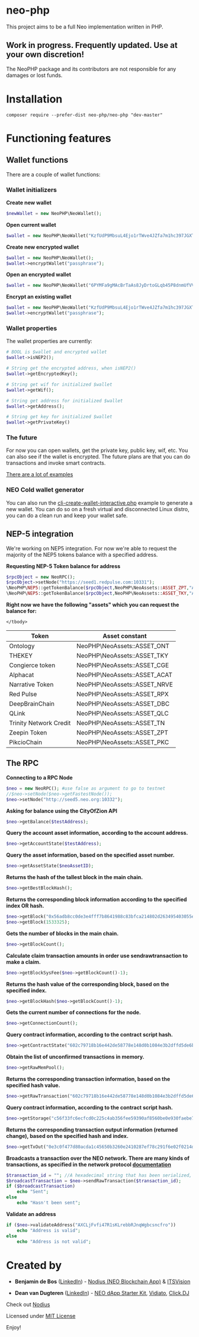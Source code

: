 # neo-php
This project aims to be a full Neo implementation written in PHP.

## Work in progress. Frequently updated. Use at your own discretion!

The NeoPHP package and its contributors are not responsible for any damages or lost funds.

# Installation
```
composer require --prefer-dist neo-php/neo-php "dev-master"
```

# Functioning features

## Wallet functions
There are a couple of wallet functions:

### Wallet initializers

**Create new wallet**
```php
$newWallet = new NeoPHP\NeoWallet();
```

**Open current wallet**
```php
$wallet = new NeoPHP\NeoWallet("KzfUdP9MbsuL4Ejo1rTWve4JZfa7m1hc397JGXTHhNqJDAqMxZYu");
```

**Create new encrypted wallet**
```php
$wallet = new NeoPHP\NeoWallet();
$wallet->encryptWallet("passphrase");
```

**Open an encrypted wallet**
```php
$wallet = new NeoPHP\NeoWallet("6PYMFa9gMAcBrTaAs8JyDrtoGLqb45P8dnmUfVVNcfLd9xKUdffSNfKWKp","passphrase");
```

**Encrypt an existing wallet**
```php
$wallet = new NeoPHP\NeoWallet("KzfUdP9MbsuL4Ejo1rTWve4JZfa7m1hc397JGXTHhNqJDAqMxZYu");
$wallet->encryptWallet("passphrase");
```

### Wallet properties
The wallet properties are currently:

```php
# BOOL is $wallet and encrypted wallet
$wallet->isNEP2();

# String get the encrypted address, when isNEP2()
$wallet->getEncryptedKey();

# String get wif for initialized $wallet
$wallet->getWif();

# String get address for initialized $wallet
$wallet->getAddress();

# String get key for initialized $wallet
$wallet->getPrivateKey()
```

### The future
For now you can open wallets, get the private key, public key, wif, etc. You can also see if the wallet is encrypted. The future plans are that you can do transactions and invoke smart contracts.

[There are a lot of examples](https://github.com/ITSVision/neo-php/tree/master/examples/)

### NEO Cold wallet generator
You can also run the [cli-create-wallet-interactive.php](https://github.com/ITSVision/neo-php/blob/master/examples/cli-create-wallet-interactive.php) example to generate a new wallet. You can do so on a fresh virtual and disconnected Linux distro, you can do a clean run and keep your wallet safe.

## NEP-5 integration
We're working on NEP5 integration. For now we're able to request the majority of the NEP5 tokens balance with a specified address.

**Requesting NEP-5 Token balance for address**
```php
$rpcObject = new NeoRPC();
$rpcObject->setNode("https://seed1.redpulse.com:10331");
\NeoPHP\NEP5::getTokenBalance($rpcObject,NeoPHP\NeoAssets::ASSET_ZPT,"AKDVzYGLczmykdtRaejgvWeZrvdkVEvQ1X");
\NeoPHP\NEP5::getTokenBalance($rpcObject,NeoPHP\NeoAssets::ASSET_TKY,"AKDVzYGLczmykdtRaejgvWeZrvdkVEvQ1X")
```

**Right now we have the following "assets" which you can request the balance for:**

<table>
	<thead>
		<tr>
			<th>Token</th>
			<th>Asset constant</th>
		</tr>
	</thead>
	<tbody>
		<tr>
			<td>Ontology</td>
			<td>NeoPHP\NeoAssets::ASSET_ONT</td>
		</tr>
		<tr>
			<td>THEKEY</td>
			<td>NeoPHP\NeoAssets::ASSET_TKY</td>
		</tr>
		<tr>
			<td>Congierce token</td>
			<td>NeoPHP\NeoAssets::ASSET_CGE</td>
		</tr>		
		<tr>
			<td>Alphacat</td>
			<td>NeoPHP\NeoAssets::ASSET_ACAT</td>
		</tr>		
		<tr>
			<td>Narrative Token</td>
			<td>NeoPHP\NeoAssets::ASSET_NRVE</td>
		</tr>
		<tr>
			<td>Red Pulse</td>
			<td>NeoPHP\NeoAssets::ASSET_RPX</td>
		</tr>
		<tr>
			<td>DeepBrainChain</td>
			<td>NeoPHP\NeoAssets::ASSET_DBC</td>
		</tr>
		<tr>
			<td>QLink</td>
			<td>NeoPHP\NeoAssets::ASSET_QLC</td>
		</tr>
		<tr>
			<td>Trinity Network Credit</td>
			<td>NeoPHP\NeoAssets::ASSET_TN</td>
		</tr>
		<tr>
			<td>Zeepin Token</td>
			<td>NeoPHP\NeoAssets::ASSET_ZPT</td>
		</tr>
		<tr>
			<td>PikcioChain</td>
			<td>NeoPHP\NeoAssets::ASSET_PKC</td>
		</tr>		
		
	</tbody>
</table>

## The RPC

**Connecting to a RPC Node**
```php
$neo = new NeoRPC(); #use false as argument to go to testnet
//$neo->setNode($neo->getFastestNode());
$neo->setNode("http://seed5.neo.org:10332");
```

**Asking for balance using the CityOfZion API**

```php
$neo->getBalance($testAddress);
```

**Query the account asset information, according to the account address.**

```php
$neo->getAccountState($testAddress);
```

**Query the asset information, based on the specified asset number.**

```php
$neo->getAssetState($neoAssetID);
```

**Returns the hash of the tallest block in the main chain.**

```php
$neo->getBestBlockHash();
```

**Returns the corresponding block information according to the specified index OR hash.**
```php
$neo->getBlock("0x56adb8cc0de3e4fff7b8641988c83bfca214802d263495403055efdd437234c4");
$neo->getBlock(1533325);
```

**Gets the number of blocks in the main chain.**

```php
$neo->getBlockCount();
```

**Calculate claim transaction amounts in order use sendrawtransaction to make a claim.**

```php
$neo->getBlockSysFee($neo->getBlockCount()-1);
```

**Returns the hash value of the corresponding block, based on the specified index.**

```php
$neo->getBlockHash($neo->getBlockCount()-1);
```

**Gets the current number of connections for the node.**

```php
$neo->getConnectionCount();
```

**Query contract information, according to the contract script hash.**

```php
$neo->getContractState("602c79718b16e442de58778e148d0b1084e3b2dffd5de6b7b16cee7969282de7");
```

**Obtain the list of unconfirmed transactions in memory.**

```php
$neo->getRawMemPool();
```

**Returns the corresponding transaction information, based on the specified hash value.**

```php
$neo->getRawTransaction("602c79718b16e442de58778e148d0b1084e3b2dffd5de6b7b16cee7969282de7",true);
```

**Query contract information, according to the contract script hash.**

```php
$neo->getStorage("c56f33fc6ecfcd0c225c4ab356fee59390af8560be0e930faebe74a6daff7c9b", "74657374");
```

**Returns the corresponding transaction output information (returned change), based on the specified hash and index.**

```php
$neo->getTxOut("0e3c0f477d80acda1c45650b3260e2410287ef78c291f6e02f0214daca2bd2cf",0);
```

**Broadcasts a transaction over the NEO network. There are many kinds of transactions, as specified in the network protocol [documentation](http://docs.neo.org/en-us/node/network-protocol.html)**
```php
$transaction_id = ""; //A hexadecimal string that has been serialized, after the signed transaction in the program.
$broadcastTransaction = $neo->sendRawTransaction($transaction_id);
if ($broadcastTransaction)
	echo "Sent";
else
	echo "Hasn't been sent";
```

**Validate an address**
```php
if ($neo->validateAddress("AXCLjFvfi47R1sKLrebbRJnqWgbcsncfro"))
	echo "Address is valid";
else
	echo "Address is not valid";
```

# Created by
* **Benjamin de Bos** ([LinkedIn](https://www.linkedin.com/in/benjamindebos/)) - [Nodius (NEO Blockchain App)](https://github.com/ITSVision/Nodius) & [ITSVision](https://github.com/ITSVision)

* **Dean van Dugteren** ([LinkedIn](https://www.linkedin.com/in/deanpress/)) - [NEO dApp Starter Kit](https://github.com/deanpress/neo-dapp-starter-kit), [Vidiato](https://vidiato.com), [Click.DJ](https://click.dj)

Check out [Nodius](https://github.com/ITSVision/Nodius)

Licensed under [MIT License](License)

Enjoy!
